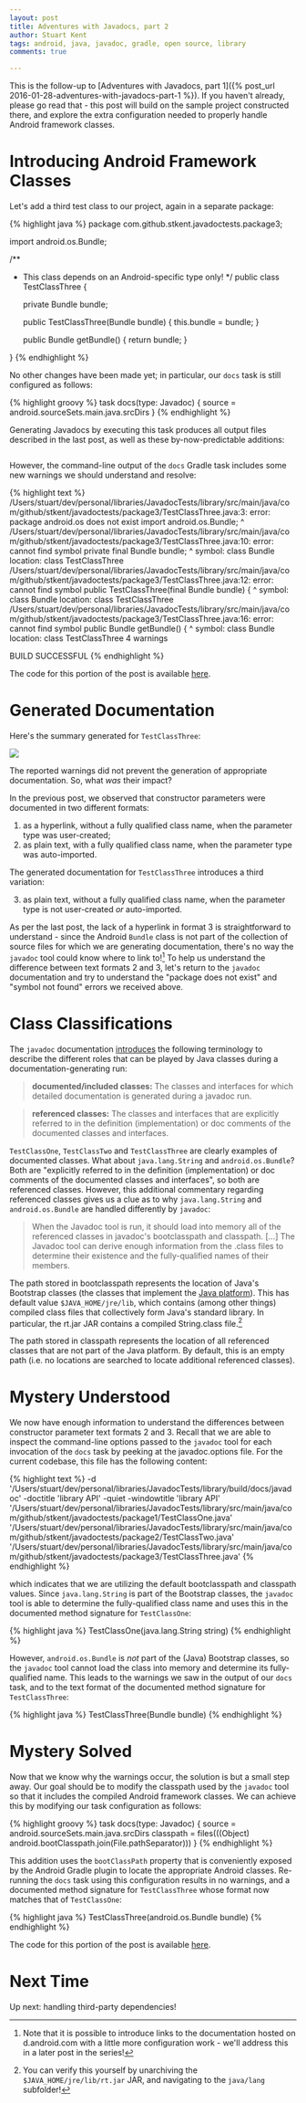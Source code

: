 ```yaml
---
layout: post
title: Adventures with Javadocs, part 2
author: Stuart Kent
tags: android, java, javadoc, gradle, open source, library
comments: true

---
```


This is the follow-up to [Adventures with Javadocs, part 1]({% post_url 2016-01-28-adventures-with-javadocs-part-1 %}). If you haven't already, please go read that - this post will build on the sample project constructed there, and explore the extra configuration needed to properly handle Android framework classes.

<!--more-->

# Introducing Android Framework Classes

Let's add a third test class to our project, again in a separate package:

{% highlight java %}
package com.github.stkent.javadoctests.package3;

import android.os.Bundle;

/**
 * This class depends on an Android-specific type only!
 */
public class TestClassThree {

    private Bundle bundle;

    public TestClassThree(Bundle bundle) { this.bundle = bundle; }

    public Bundle getBundle() { return bundle; }

}
{% endhighlight %}

No other changes have been made yet; in particular, our `docs` task is still configured as follows:

{% highlight groovy %}
task docs(type: Javadoc) {
    source = android.sourceSets.main.java.srcDirs
}
{% endhighlight %}

Generating Javadocs by executing this task produces all output files described in the last post, as well as these by-now-predictable additions:

<div class="image-container">
	<img src="" />
</div>

However, the command-line output of the `docs` Gradle task includes some new warnings we should understand and resolve:

{% highlight text %}
/Users/stuart/dev/personal/libraries/JavadocTests/library/src/main/java/com/github/stkent/javadoctests/package3/TestClassThree.java:3: error: package android.os does not exist
import android.os.Bundle;
                 ^
/Users/stuart/dev/personal/libraries/JavadocTests/library/src/main/java/com/github/stkent/javadoctests/package3/TestClassThree.java:10: error: cannot find symbol
    private final Bundle bundle;
                  ^
  symbol:   class Bundle
  location: class TestClassThree
/Users/stuart/dev/personal/libraries/JavadocTests/library/src/main/java/com/github/stkent/javadoctests/package3/TestClassThree.java:12: error: cannot find symbol
    public TestClassThree(final Bundle bundle) {
                                ^
  symbol:   class Bundle
  location: class TestClassThree
/Users/stuart/dev/personal/libraries/JavadocTests/library/src/main/java/com/github/stkent/javadoctests/package3/TestClassThree.java:16: error: cannot find symbol
    public Bundle getBundle() {
           ^
  symbol:   class Bundle
  location: class TestClassThree
4 warnings

BUILD SUCCESSFUL
{% endhighlight %}

The code for this portion of the post is available [here](https://github.com/stkent/javadoc-tests/tree/9e9125850ba13b7988ac5105fe826cccd6a2f681).

# Generated Documentation

Here's the summary generated for `TestClassThree`:

<div class="image-container">
	<img src="/assets/images/javadoc-tool-generated-testclassthree.png" />
</div>

The reported warnings did not prevent the generation of appropriate documentation. So, what _was_ their impact?

In the previous post, we observed that constructor parameters were documented in two different formats:

<ol start="1">
  <li>as a hyperlink, without a fully qualified class name, when the parameter type was user-created;</li>
  <li>as plain text, with a fully qualified class name, when the parameter type was auto-imported.</li>
</ol>

The generated documentation for `TestClassThree` introduces a third variation:

<ol start="3">
  <li>as plain text, without a fully qualified class name, when the parameter type is not user-created <em>or</em> auto-imported.</li>
</ol>

As per the last post, the lack of a hyperlink in format 3 is straightforward to understand - since the Android `Bundle` class is not part of the collection of source files for which we are generating documentation, there's no way the `javadoc` tool could know where to link to![^1] To help us understand the difference between text formats 2 and 3, let's return to the `javadoc` documentation and try to understand the "package does not exist" and "symbol not found" errors we received above.

# Class Classifications

The `javadoc` documentation [introduces](http://docs.oracle.com/javase/6/docs/technotes/tools/windows/javadoc.html#terminology) the following terminology to describe the different roles that can be played by Java classes during a documentation-generating run:

> **documented/included classes:** The classes and interfaces for which detailed documentation is generated during a javadoc run.

> **referenced classes:** The classes and interfaces that are explicitly referred to in the definition (implementation) or doc comments of the documented classes and interfaces.

`TestClassOne`, `TestClassTwo` and `TestClassThree` are clearly examples of documented classes. What about `java.lang.String` and `android.os.Bundle`? Both are "explicitly referred to in the definition (implementation) or doc comments of the documented classes and interfaces", so both are referenced classes. However, this additional commentary regarding referenced classes gives us a clue as to why `java.lang.String` and `android.os.Bundle` are handled differently by `javadoc`:

> When the Javadoc tool is run, it should load into memory all of the referenced classes in javadoc's bootclasspath and classpath. [...] The Javadoc tool can derive enough information from the .class files to determine their existence and the fully-qualified names of their members.

The path stored in bootclasspath represents the location of Java's Bootstrap classes (the classes that implement the [Java platform](https://en.wikipedia.org/wiki/Java_(software_platform)#Platform)). This has default value `$JAVA_HOME/jre/lib`, which contains (among other things) compiled class files that collectively form Java's standard library. In particular, the rt.jar JAR contains a compiled String.class file.[^2]

The path stored in classpath represents the location of all referenced classes that are not part of the Java platform. By default, this is an empty path (i.e. no locations are searched to locate additional referenced classes).

# Mystery Understood

We now have enough information to understand the differences between constructor parameter text formats 2 and 3. Recall that we are able to inspect the command-line options passed to the `javadoc` tool for each invocation of the `docs` task by peeking at the javadoc.options file. For the current codebase, this file has the following content:

{% highlight text %}
-d '/Users/stuart/dev/personal/libraries/JavadocTests/library/build/docs/javadoc'
-doctitle 'library API'
-quiet 
-windowtitle 'library API'
'/Users/stuart/dev/personal/libraries/JavadocTests/library/src/main/java/com/github/stkent/javadoctests/package1/TestClassOne.java'
'/Users/stuart/dev/personal/libraries/JavadocTests/library/src/main/java/com/github/stkent/javadoctests/package2/TestClassTwo.java'
'/Users/stuart/dev/personal/libraries/JavadocTests/library/src/main/java/com/github/stkent/javadoctests/package3/TestClassThree.java'
{% endhighlight %}

which indicates that we are utilizing the default bootclasspath and classpath values. Since `java.lang.String` is part of the Bootstrap classes, the `javadoc` tool is able to determine the fully-qualified class name and uses this in the documented method signature for `TestClassOne`:

{% highlight java %}
TestClassOne(java.lang.String string)
{% endhighlight %}

However, `android.os.Bundle` is _not_ part of the (Java) Bootstrap classes, so the `javadoc` tool cannot load the class into memory and determine its fully-qualified name. This leads to the warnings we saw in the output of our `docs` task, and to the text format of the documented method signature for `TestClassThree`:

{% highlight java %}
TestClassThree(Bundle bundle)
{% endhighlight %}

# Mystery Solved

Now that we know why the warnings occur, the solution is but a small step away. Our goal should be to modify the classpath used by the `javadoc` tool so that it includes the compiled Android framework classes. We can achieve this by modifying our task configuration as follows:

{% highlight groovy %}
task docs(type: Javadoc) {
    source = android.sourceSets.main.java.srcDirs
    classpath = files(((Object) android.bootClasspath.join(File.pathSeparator)))
}
{% endhighlight %}

This addition uses the `bootClassPath` property that is conveniently exposed by the Android Gradle plugin to locate the appropriate Android classes. Re-running the `docs` task using this configuration results in no warnings, and a documented method signature for `TestClassThree` whose format now matches that of `TestClassOne`:

{% highlight java %}
TestClassThree(android.os.Bundle bundle)
{% endhighlight %}

The code for this portion of the post is available [here](https://github.com/stkent/javadoc-tests/tree/806e5bfcad8000949bfa5158ecc9b0a90f6b377a).

# Next Time

Up next: handling third-party dependencies!

[^1]: Note that it is possible to introduce links to the documentation hosted on d.android.com with a little more configuration work - we'll address this in a later post in the series!
[^2]: You can verify this yourself by unarchiving the `$JAVA_HOME/jre/lib/rt.jar` JAR, and navigating to the `java/lang` subfolder!
